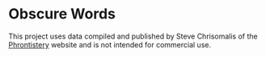 # Obscure Words

This project uses data compiled and published by Steve Chrisomalis of the [Phrontistery](https://phrontistery.info/) website and is not intended for commercial use.
